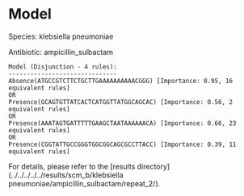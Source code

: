 
# Model

Species: klebsiella pneumoniae

Antibiotic: ampicillin_sulbactam

```
Model (Disjunction - 4 rules):
------------------------------
Absence(ATGCCGTCTTCTGCTTGAAAAAAAAAACGGG) [Importance: 0.95, 16 equivalent rules]
OR
Presence(GCAGTGTTATCACTCATGGTTATGGCAGCAC) [Importance: 0.56, 2 equivalent rules]
OR
Presence(AAATAGTGATTTTTGAAGCTAATAAAAAACA) [Importance: 0.66, 23 equivalent rules]
OR
Presence(CGGTATTGCCGGGTGGCGGCAGCGCCTTACC) [Importance: 0.39, 11 equivalent rules]

```

For details, please refer to the [results directory](../../../../../results/scm_b/klebsiella pneumoniae/ampicillin_sulbactam/repeat_2/).

